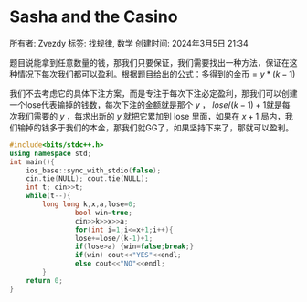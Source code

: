 # Sasha and the Casino

所有者: Zvezdy
标签: 找规律, 数学
创建时间: 2024年3月5日 21:34

题目说能拿到任意数量的钱，那我们只要保证，我们需要找出一种方法，保证在这种情况下每次我们都可以盈利。根据题目给出的公式：多得到的金币$=y*(k-1)$

我们不去考虑它的具体下注方案，而是专注于每次下注必定盈利，那我们可以创建一个lose代表输掉的钱数，每次下注的金额就是那个 $y$ ， $lose/(k-1)+1$就是每次我们需要的 $y$ ，每求出新的 $y$ 就把它累加到 lose 里面，如果在 $x+1$ 局内，我们输掉的钱多于我们的本金，那我们就GG了，如果坚持下来了，那就可以盈利。

```cpp
#include<bits/stdc++.h>
using namespace std;
int main(){
    ios_base::sync_with_stdio(false);
    cin.tie(NULL); cout.tie(NULL);
    int t; cin>>t;
    while(t--){
        long long k,x,a,lose=0;
				bool win=true;
				cin>>k>>x>>a;
				for(int i=1;i<=x+1;i++){
				lose+=lose/(k-1)+1;
				if(lose>a) {win=false;break;}
				if(win) cout<<"YES"<<endl;
				else cout<<"NO"<<endl;
		}  
    return 0;
}
```
